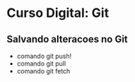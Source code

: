# Curso Digital: Git 

## Salvando alteracoes no Git
* comando git push!
* comando git pull
* comando git fetch
